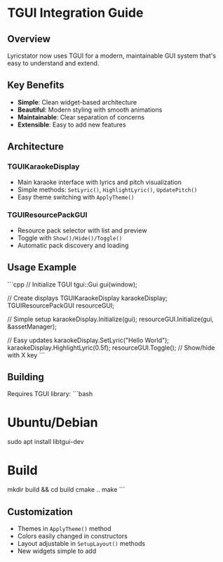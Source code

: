 # TGUI Integration Guide

## Overview
Lyricstator now uses TGUI for a modern, maintainable GUI system that's easy to understand and extend.

## Key Benefits
- **Simple**: Clean widget-based architecture
- **Beautiful**: Modern styling with smooth animations  
- **Maintainable**: Clear separation of concerns
- **Extensible**: Easy to add new features

## Architecture

### TGUIKaraokeDisplay
- Main karaoke interface with lyrics and pitch visualization
- Simple methods: `SetLyric()`, `HighlightLyric()`, `UpdatePitch()`
- Easy theme switching with `ApplyTheme()`

### TGUIResourcePackGUI  
- Resource pack selector with list and preview
- Toggle with `Show()/Hide()/Toggle()`
- Automatic pack discovery and loading

## Usage Example
\`\`\`cpp
// Initialize TGUI
tgui::Gui gui(window);

// Create displays
TGUIKaraokeDisplay karaokeDisplay;
TGUIResourcePackGUI resourceGUI;

// Simple setup
karaokeDisplay.Initialize(gui);
resourceGUI.Initialize(gui, &assetManager);

// Easy updates
karaokeDisplay.SetLyric("Hello World");
karaokeDisplay.HighlightLyric(0.5f);
resourceGUI.Toggle(); // Show/hide with X key
\`\`\`

## Building
Requires TGUI library:
\`\`\`bash
# Ubuntu/Debian
sudo apt install libtgui-dev

# Build
mkdir build && cd build
cmake ..
make
\`\`\`

## Customization
- Themes in `ApplyTheme()` method
- Colors easily changed in constructors
- Layout adjustable in `SetupLayout()` methods
- New widgets simple to add
